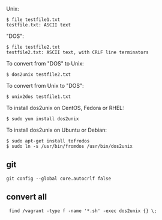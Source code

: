 Unix:
```shell
$ file testfile1.txt
testfile.txt: ASCII text
```
"DOS":
```shell
$ file testfile2.txt
testfile2.txt: ASCII text, with CRLF line terminators
```
To convert from "DOS" to Unix:
```shell
$ dos2unix testfile2.txt
```
To convert from Unix to "DOS":
```shell
$ unix2dos testfile1.txt
```
To install dos2unix on CentOS, Fedora or RHEL:
```shell
$ sudo yum install dos2unix
```
To install dos2unix on Ubuntu or Debian:
```shell
$ sudo apt-get install tofrodos
$ sudo ln -s /usr/bin/fromdos /usr/bin/dos2unix
```

git 
---
```shell
git config --global core.autocrlf false
```

convert all 
---
```shell
 find /vagrant -type f -name '*.sh' -exec dos2unix {} \;
 ```

